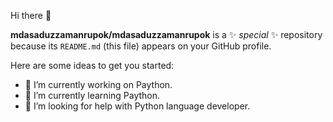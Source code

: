  Hi there 👋
 
**mdasaduzzamanrupok/mdasaduzzamanrupok** is a ✨ _special_ ✨ repository because its `README.md` (this file) appears on your GitHub profile.

Here are some ideas to get you started:

- 🔭 I’m currently working on Paython.
- 🌱 I’m currently learning Paython.
- 🤔 I’m looking for help with Python language developer.
